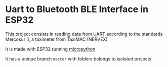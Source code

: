 # Uart to Bluetooth BLE Interface in ESP32

This project consists in reading data from UART according to the standards Mercosur II, a taximeter from TaxiMAC (NERVEX)

It is made with ESP32 running [micropython](https://github.com/micropython/micropython)



It has a unique branch `master` with folders belongs to isolated projects
